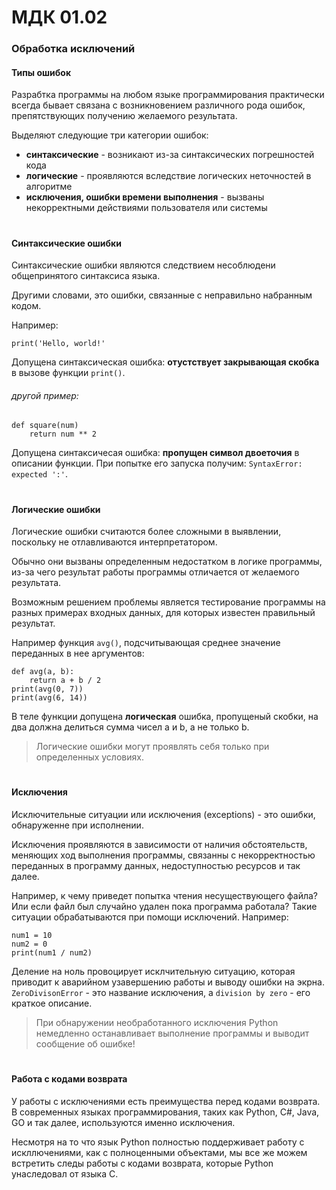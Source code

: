 # МДК 01.02
### Обработка исключений 
#### Типы ошибок
Разрабтка программы на любом языке программирования практически всегда бывает связана с возникновением различного рода ошибок, препятствующих получению желаемого результата.

Выделяют следующие три категории ошибок:
- **синтаксические** - возникают из-за синтаксических погрешностей кода
- **логические** - проявляются вследствие логических неточностей в алгоритме
- **исключения, ошибки времени выполнения** - вызваны некорректными действиями пользователя или системы
#
#### Синтаксические ошибки
Синтаксические ошибки являются следствием несоблюдени общепринятого синтаксиса языка.

Другими словами, это ошибки, связанные с неправильно набранным кодом.

Например:
```
print('Hello, world!'
```
Допущена синтаксическая ошибка: **отустствует закрывающая скобка** в вызове функции `print()`.

###### другой пример:
```
def square(num)
    return num ** 2
```
Допущена синтаксичесая ошибка: **пропущен символ двоеточия** в описании функции. При попытке его запуска получим: `SyntaxError: expected ':'`.
#
#### Логические ошибки
Логические ошибки считаются более сложными в выявлении, поскольку не отлавливаются интерпретатором.

Обычно они вызваны определенным недостатком в логике программы, из-за чего результат работы программы отличается от желаемого результата.

Возможным решением проблемы является тестирование программы на разных примерах входных данных, для которых известен правильный результат.

Например функция `avg()`, подсчитывающая среднее значение переданных в нее аргументов:
```
def avg(a, b):
    return a + b / 2
print(avg(0, 7))
print(avg(6, 14))
```
В теле функции допущена **логическая** ошибка, пропущеный скобки, на два должна делиться сумма чисел a и b, а не только b.
> Логические ошибки могут проявлять себя только при определенных условиях.
#
#### Исключения
Исключительные ситуации или исключения (exceptions) - это ошибки, обнаруженне при исполнении.

Исключения проявляются в зависимости от наличия обстоятельств, меняющих ход выполнения программы, связанны с некорректностью переданных в программу данных, недоступностью ресурсов и так далее.

Например, к чему приведет попытка чтения несуществующего файла? Или если файл был случайно удален пока программа работала? Такие ситуации обрабатываются при помощи исключений.
Например:
```
num1 = 10
num2 = 0
print(num1 / num2)
```
Деление на ноль провоцирует исклчительную ситуацию, которая приводит к аварийном узавершению работы и выводу ошибки на экрна. `ZeroDivisonError` - это название исключения, а `division by zero` - его краткое описание.
> При обнаружении необработанного исключения Python немедленно останавливает выполнение программы и выводит сообщение об ошибке!
#
#### Работа с кодами возврата
У работы с исключениями есть преимущества перед кодами возврата. В современных языках программирования, таких как Python, C#, Java, GO и так далее, используются именно исключения.

Несмотря на то что язык Python полностью поддерживает работу с искллючениями, как с полноценными объектами, мы все же можем встретить следы работы с кодами возврата, которые Python унаследовал от языка C.
